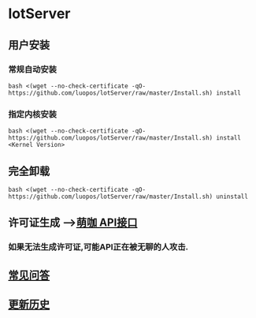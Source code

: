 # lotServer


## 用户安装
### 常规自动安装
```
bash <(wget --no-check-certificate -qO- https://github.com/luopos/lotServer/raw/master/Install.sh) install
```

### 指定内核安装
```
bash <(wget --no-check-certificate -qO- https://github.com/luopos/lotServer/raw/master/Install.sh) install <Kernel Version>
```

## 完全卸载
```
bash <(wget --no-check-certificate -qO- https://github.com/luopos/lotServer/raw/master/Install.sh) uninstall
```

## 许可证生成 -->[萌咖 API接口](https://moeclub.org/api)  
### 如果无法生成许可证,可能API正在被无聊的人攻击.

## [常见问答](https://github.com/MoeClub/lotServer/wiki)     

## [更新历史](http://download.appexnetworks.com.cn/releaseNotes/)     

  
